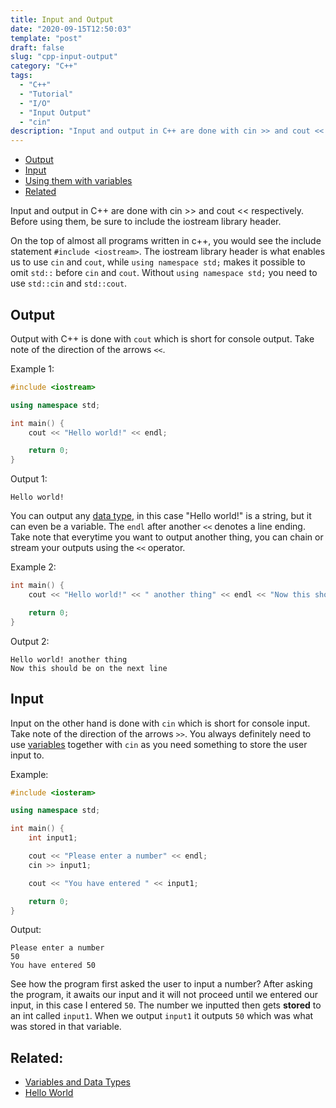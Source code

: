 ```yaml
---
title: Input and Output 
date: "2020-09-15T12:50:03"
template: "post"
draft: false 
slug: "cpp-input-output"
category: "C++"
tags:
  - "C++"
  - "Tutorial"
  - "I/O"
  - "Input Output"
  - "cin"
description: "Input and output in C++ are done with cin >> and cout << respectively. Before using them, be sure to include the iostream library header."
---
```


- [Output](#output)
- [Input](#input)
- [Using them with variables](#using-them-with-variables)
- [Related](#related)

Input and output in C++ are done with cin >> and cout << respectively. Before using them, be sure to include the iostream library header.

On the top of almost all programs written in c++, you would see the include statement `#include <iostream>`. The iostream library header is what enables us to use `cin` and `cout`, while `using namespace std;` makes it possible to omit `std::` before `cin` and `cout`. Without `using namespace std;` you need to use `std::cin` and `std::cout`.

## Output

Output with C++ is done with `cout` which is short for console output. Take note of the direction of the arrows `<<`.

Example 1:

```cpp
#include <iostream>

using namespace std;

int main() {
    cout << "Hello world!" << endl;

    return 0;
}
```

Output 1:

```
Hello world!
```

You can output any [data type](/posts/cpp-variables), in this case "Hello world!" is a string, but it can even be a variable. The `endl` after another `<<` denotes a line ending. Take note that everytime you want to output another thing, you can chain or stream your outputs using the `<<` operator.

Example 2:

```cpp
int main() {
    cout << "Hello world!" << " another thing" << endl << "Now this should be on the next line";

    return 0;
}
```

Output 2:

```
Hello world! another thing
Now this should be on the next line
```

## Input

Input on the other hand is done with `cin` which is short for console input. Take note of the direction of the arrows `>>`. You always definitely need to use [variables](/posts/cpp-variables) together with `cin` as you need something to store the user input to.

Example:

```cpp
#include <iosteram>

using namespace std;

int main() {
    int input1;

    cout << "Please enter a number" << endl;
    cin >> input1;

    cout << "You have entered " << input1;

    return 0;
}
```

Output:

```
Please enter a number
50
You have entered 50
```

See how the program first asked the user to input a number? After asking the program, it awaits our input and it will not proceed until we entered our input, in this case I entered `50`. The number we inputted then gets **stored** to an int called `input1`. When we output `input1` it outputs `50` which was what was stored in that variable.

## Related:

- [Variables and Data Types](/posts/cpp-variables)
- [Hello World](/posts/cpp-hello-world)
